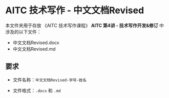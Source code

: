 # AITC 技术写作 - 中文文档Revised

本文件夹用于存放 《AITC 技术写作课程》 **AITC 第4讲 - 技术写作开发&修订** 中涉及的以下文件：

- 中文文档Revised.docx
- 中文文档Revised.md


## 要求 

- 文件名称：` 中文文档Revised-学号-姓名 ` 

- 文件格式：` .docx `  和 ` .md `
